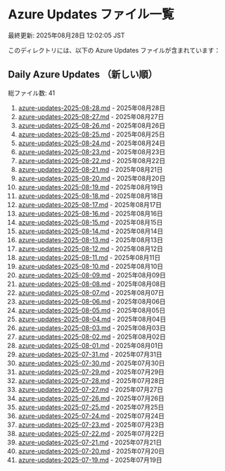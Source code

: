 # Azure Updates ファイル一覧

最終更新: 2025年08月28日 12:02:05 JST

このディレクトリには、以下の Azure Updates ファイルが含まれています：

## Daily Azure Updates （新しい順）

総ファイル数: 41

1. [azure-updates-2025-08-28.md](./azure-updates-2025-08-28.md) - 2025年08月28日
2. [azure-updates-2025-08-27.md](./azure-updates-2025-08-27.md) - 2025年08月27日
3. [azure-updates-2025-08-26.md](./azure-updates-2025-08-26.md) - 2025年08月26日
4. [azure-updates-2025-08-25.md](./azure-updates-2025-08-25.md) - 2025年08月25日
5. [azure-updates-2025-08-24.md](./azure-updates-2025-08-24.md) - 2025年08月24日
6. [azure-updates-2025-08-23.md](./azure-updates-2025-08-23.md) - 2025年08月23日
7. [azure-updates-2025-08-22.md](./azure-updates-2025-08-22.md) - 2025年08月22日
8. [azure-updates-2025-08-21.md](./azure-updates-2025-08-21.md) - 2025年08月21日
9. [azure-updates-2025-08-20.md](./azure-updates-2025-08-20.md) - 2025年08月20日
10. [azure-updates-2025-08-19.md](./azure-updates-2025-08-19.md) - 2025年08月19日
11. [azure-updates-2025-08-18.md](./azure-updates-2025-08-18.md) - 2025年08月18日
12. [azure-updates-2025-08-17.md](./azure-updates-2025-08-17.md) - 2025年08月17日
13. [azure-updates-2025-08-16.md](./azure-updates-2025-08-16.md) - 2025年08月16日
14. [azure-updates-2025-08-15.md](./azure-updates-2025-08-15.md) - 2025年08月15日
15. [azure-updates-2025-08-14.md](./azure-updates-2025-08-14.md) - 2025年08月14日
16. [azure-updates-2025-08-13.md](./azure-updates-2025-08-13.md) - 2025年08月13日
17. [azure-updates-2025-08-12.md](./azure-updates-2025-08-12.md) - 2025年08月12日
18. [azure-updates-2025-08-11.md](./azure-updates-2025-08-11.md) - 2025年08月11日
19. [azure-updates-2025-08-10.md](./azure-updates-2025-08-10.md) - 2025年08月10日
20. [azure-updates-2025-08-09.md](./azure-updates-2025-08-09.md) - 2025年08月09日
21. [azure-updates-2025-08-08.md](./azure-updates-2025-08-08.md) - 2025年08月08日
22. [azure-updates-2025-08-07.md](./azure-updates-2025-08-07.md) - 2025年08月07日
23. [azure-updates-2025-08-06.md](./azure-updates-2025-08-06.md) - 2025年08月06日
24. [azure-updates-2025-08-05.md](./azure-updates-2025-08-05.md) - 2025年08月05日
25. [azure-updates-2025-08-04.md](./azure-updates-2025-08-04.md) - 2025年08月04日
26. [azure-updates-2025-08-03.md](./azure-updates-2025-08-03.md) - 2025年08月03日
27. [azure-updates-2025-08-02.md](./azure-updates-2025-08-02.md) - 2025年08月02日
28. [azure-updates-2025-08-01.md](./azure-updates-2025-08-01.md) - 2025年08月01日
29. [azure-updates-2025-07-31.md](./azure-updates-2025-07-31.md) - 2025年07月31日
30. [azure-updates-2025-07-30.md](./azure-updates-2025-07-30.md) - 2025年07月30日
31. [azure-updates-2025-07-29.md](./azure-updates-2025-07-29.md) - 2025年07月29日
32. [azure-updates-2025-07-28.md](./azure-updates-2025-07-28.md) - 2025年07月28日
33. [azure-updates-2025-07-27.md](./azure-updates-2025-07-27.md) - 2025年07月27日
34. [azure-updates-2025-07-26.md](./azure-updates-2025-07-26.md) - 2025年07月26日
35. [azure-updates-2025-07-25.md](./azure-updates-2025-07-25.md) - 2025年07月25日
36. [azure-updates-2025-07-24.md](./azure-updates-2025-07-24.md) - 2025年07月24日
37. [azure-updates-2025-07-23.md](./azure-updates-2025-07-23.md) - 2025年07月23日
38. [azure-updates-2025-07-22.md](./azure-updates-2025-07-22.md) - 2025年07月22日
39. [azure-updates-2025-07-21.md](./azure-updates-2025-07-21.md) - 2025年07月21日
40. [azure-updates-2025-07-20.md](./azure-updates-2025-07-20.md) - 2025年07月20日
41. [azure-updates-2025-07-19.md](./azure-updates-2025-07-19.md) - 2025年07月19日
